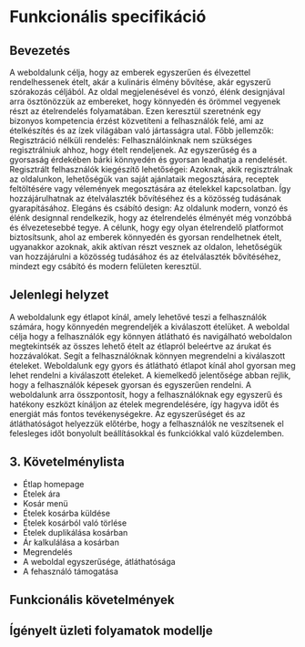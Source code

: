 # Funkcionális specifikáció

## Bevezetés
A weboldalunk célja, hogy az emberek egyszerűen és élvezettel rendelhessenek ételt, akár a kulináris élmény bővítése, akár egyszerű szórakozás céljából. Az oldal megjelenésével és vonzó, élénk designjával arra ösztönözzük az embereket, hogy könnyedén és örömmel vegyenek részt az ételrendelés folyamatában. Ezen keresztül szeretnénk egy bizonyos kompetencia érzést közvetíteni a felhasználók felé, ami az ételkészítés és az ízek világában való jártasságra utal.
Főbb jellemzők:
Regisztráció nélküli rendelés: Felhasználóinknak nem szükséges regisztrálniuk ahhoz, hogy ételt rendeljenek. Az egyszerűség és a gyorsaság érdekében bárki könnyedén és gyorsan leadhatja a rendelését.
Regisztrált felhasználók kiegészítő lehetőségei: Azoknak, akik regisztrálnak az oldalunkon, lehetőségük van saját ajánlataik megosztására, receptek feltöltésére vagy vélemények megosztására az ételekkel kapcsolatban. Így hozzájárulhatnak az ételválaszték bővítéséhez és a közösség tudásának gyarapításához.
Elegáns és csábító design: Az oldalunk modern, vonzó és élénk designnal rendelkezik, hogy az ételrendelés élményét még vonzóbbá és élvezetesebbé tegye.
A célunk, hogy egy olyan ételrendelő platformot biztosítsunk, ahol az emberek könnyedén és gyorsan rendelhetnek ételt, ugyanakkor azoknak, akik aktívan részt vesznek az oldalon, lehetőségük van hozzájárulni a közösség tudásához és az ételválaszték bővítéséhez, mindezt egy csábító és modern felületen keresztül.
##  Jelenlegi helyzet
A weboldalunk egy étlapot kínál, amely lehetővé teszi a felhasználók számára, hogy könnyedén megrendeljék a kiválaszott ételüket. A weboldal célja hogy a felhasználók egy könnyen átlátható és navigálható weboldalon megtekintsék az összes lehető ételt az étlapról beleértve az árukat és hozzávalókat. Segít a felhasználóknak könnyen megrendelni a kiválaszott ételeket. Weboldalunk egy gyors és átlátható étlapot kínál ahol gyorsan meg lehet rendelni a kiválaszott ételeket. A kiemelkedő jelentősége abban rejlik, hogy a felhasználók képesek gyorsan és egyszerűen rendelni. A weboldalunk arra összpontosít, hogy a felhasználóknak egy egyszerű és hatékony eszközt kínáljon az ételek megrendelésére, így hagyva időt és energiát más fontos tevékenységekre. Az egyszerűséget és az átláthatóságot helyezzük előtérbe, hogy a felhasználók ne veszítsenek el felesleges időt bonyolult beállításokkal és funkciókkal való küzdelemben.
## 3. Követelménylista
- Étlap homepage
- Ételek ára
- Kosár menü
- Ételek kosárba küldése
- Ételek kosárból való törlése
- Ételek duplikálása kosárban
- Ár kalkulálása a kosárban
- Megrendelés
- A weboldal egyszerűsége, átláthatósága
- A fehasználó támogatása

## Funkcionális követelmények

##  Ígényelt üzleti folyamatok modellje
